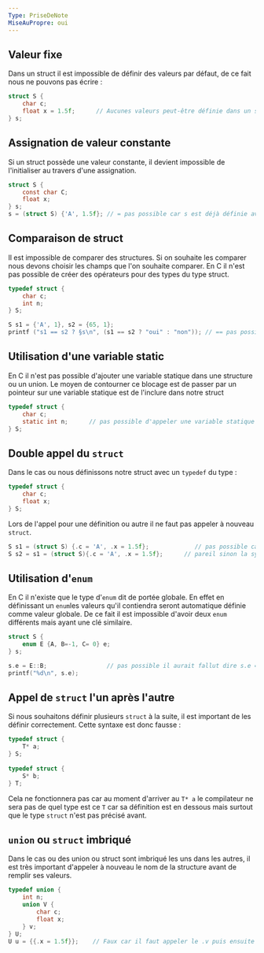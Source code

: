 ```yaml
---
Type: PriseDeNote
MiseAuPropre: oui
---
```


## Valeur fixe
Dans un struct il est impossible de définir des valeurs par défaut, de ce fait nous ne pouvons pas écrire : 
```c
struct S { 
	char c; 
	float x = 1.5f;      // Aucunes valeurs peut-être définie dans un struct avant initialisation
} s;
```

## Assignation de valeur constante
Si un struct possède une valeur constante, il devient impossible de l'initialiser au travers d'une assignation.
```C
struct S {  
	const char C;  
	float x;  
} s;
s = (struct S) {'A', 1.5f}; // = pas possible car s est déjà définie avec un const donc assignation                                              // impossible après initialisation
```

## Comparaison de struct
Il est impossible de comparer des structures. Si on souhaite les comparer nous devons choisir les champs que l'on souhaite comparer. En C il n'est pas possible de créer des opérateurs pour des types du type struct.
```c
typedef struct {  
	char c;  
	int n;  
} S;

S s1 = {'A', 1}, s2 = {65, 1};  
printf ("s1 == s2 ? §s\n", (s1 == s2 ? "oui" : "non")); // == pas possible de comparer directement                                                                                         // des structures
```

## Utilisation d'une variable static
En C il n'est pas possible d'ajouter une variable statique dans une structure ou un union. Le moyen de contourner ce blocage est de passer par un pointeur sur une variable statique est de l'inclure dans notre struct
```c
typedef struct {  
	char c;  
	static int n;      // pas possible d'appeler une variable statique directement dans le struct
} S;
```

## Double appel du `struct`
Dans le cas ou nous définissons notre struct avec un `typedef` du type : 
```c
typedef struct {  
	char c;  
	float x;  
} S;
```

Lors de l'appel pour une définition ou autre il ne faut pas appeler à nouveau `struct`.
```c
S s1 = (struct S) {.c = 'A', .x = 1.5f};             // pas possible car S vaut déjà struct S
S s2 = s1 = (struct S){.c = 'A', .x = 1.5f};      // pareil sinon la sytaxe est ok
```

## Utilisation d'`enum`
En C il n'existe que le type d'`enum` dit de portée globale. En effet en définissant un `enum`les valeurs qu'il contiendra seront automatique définie comme valeur globale. De ce fait il est impossible d'avoir deux `enum` différents mais ayant une clé similaire.
```c
struct S {  
	enum E {A, B=-1, C= 0} e;  
} s;

s.e = E::B;                 // pas possible il aurait fallut dire s.e = B; étant donné que B est global
printf("%d\n", s.e);
```

## Appel de `struct` l'un après l'autre
Si nous souhaitons définir plusieurs `struct` à la suite, il est important de les définir correctement. Cette syntaxe est donc fausse : 
```c
typedef struct {  
	T* а;  
} S;  
  
typedef struct {  
	S* b;  
} T;
```
Cela ne fonctionnera pas car au moment d'arriver au `T* a` le compilateur ne sera pas de quel type est ce `T` car sa définition est en dessous mais surtout que le type `struct` n'est pas précisé avant.

## `union` ou `struct` imbriqué
Dans le cas ou des union ou struct sont imbriqué les uns dans les autres, il est très important d'appeler à nouveau le nom de la structure avant de remplir ses valeurs.
```c
typedef union {  
	int n;  
	union V {  
		char c;  
		float x;  
	} v;
} U;
U u = {{.x = 1.5f}};    // Faux car il faut appeler le .v puis ensuite remplir les valeurs choisies la                                           // bonne manière est : U u = {.v = {.x = 1.5f}};
```
